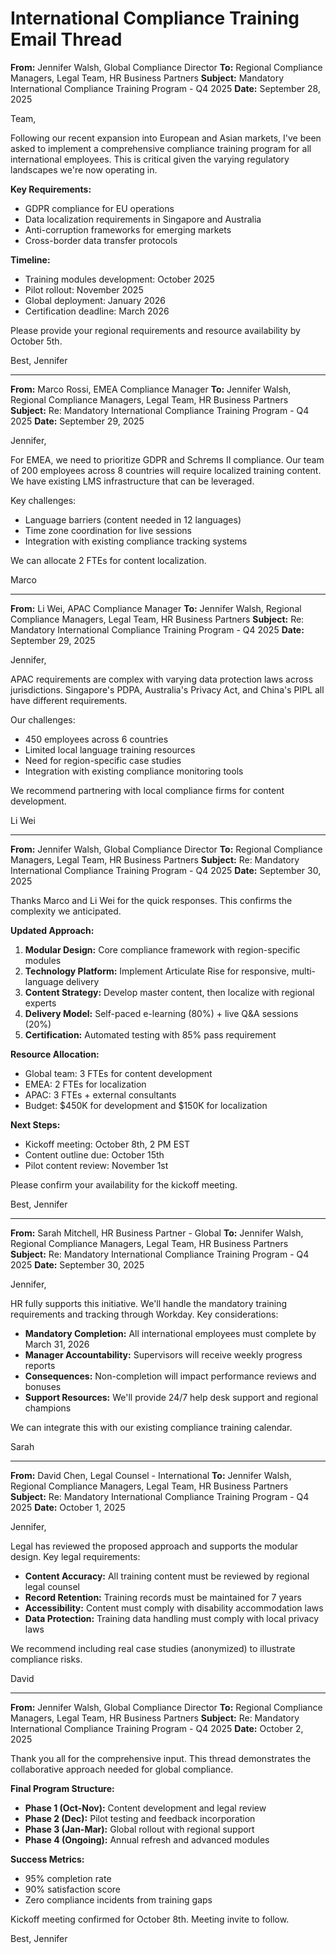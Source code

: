 # International Compliance Training Email Thread

**From:** Jennifer Walsh, Global Compliance Director
**To:** Regional Compliance Managers, Legal Team, HR Business Partners
**Subject:** Mandatory International Compliance Training Program - Q4 2025
**Date:** September 28, 2025

Team,

Following our recent expansion into European and Asian markets, I've been asked to implement a comprehensive compliance training program for all international employees. This is critical given the varying regulatory landscapes we're now operating in.

**Key Requirements:**
- GDPR compliance for EU operations
- Data localization requirements in Singapore and Australia
- Anti-corruption frameworks for emerging markets
- Cross-border data transfer protocols

**Timeline:**
- Training modules development: October 2025
- Pilot rollout: November 2025
- Global deployment: January 2026
- Certification deadline: March 2026

Please provide your regional requirements and resource availability by October 5th.

Best,
Jennifer

---

**From:** Marco Rossi, EMEA Compliance Manager
**To:** Jennifer Walsh, Regional Compliance Managers, Legal Team, HR Business Partners
**Subject:** Re: Mandatory International Compliance Training Program - Q4 2025
**Date:** September 29, 2025

Jennifer,

For EMEA, we need to prioritize GDPR and Schrems II compliance. Our team of 200 employees across 8 countries will require localized training content. We have existing LMS infrastructure that can be leveraged.

Key challenges:
- Language barriers (content needed in 12 languages)
- Time zone coordination for live sessions
- Integration with existing compliance tracking systems

We can allocate 2 FTEs for content localization.

Marco

---

**From:** Li Wei, APAC Compliance Manager
**To:** Jennifer Walsh, Regional Compliance Managers, Legal Team, HR Business Partners
**Subject:** Re: Mandatory International Compliance Training Program - Q4 2025
**Date:** September 29, 2025

Jennifer,

APAC requirements are complex with varying data protection laws across jurisdictions. Singapore's PDPA, Australia's Privacy Act, and China's PIPL all have different requirements.

Our challenges:
- 450 employees across 6 countries
- Limited local language training resources
- Need for region-specific case studies
- Integration with existing compliance monitoring tools

We recommend partnering with local compliance firms for content development.

Li Wei

---

**From:** Jennifer Walsh, Global Compliance Director
**To:** Regional Compliance Managers, Legal Team, HR Business Partners
**Subject:** Re: Mandatory International Compliance Training Program - Q4 2025
**Date:** September 30, 2025

Thanks Marco and Li Wei for the quick responses. This confirms the complexity we anticipated.

**Updated Approach:**
1. **Modular Design:** Core compliance framework with region-specific modules
2. **Technology Platform:** Implement Articulate Rise for responsive, multi-language delivery
3. **Content Strategy:** Develop master content, then localize with regional experts
4. **Delivery Model:** Self-paced e-learning (80%) + live Q&A sessions (20%)
5. **Certification:** Automated testing with 85% pass requirement

**Resource Allocation:**
- Global team: 3 FTEs for content development
- EMEA: 2 FTEs for localization
- APAC: 3 FTEs + external consultants
- Budget: $450K for development and $150K for localization

**Next Steps:**
- Kickoff meeting: October 8th, 2 PM EST
- Content outline due: October 15th
- Pilot content review: November 1st

Please confirm your availability for the kickoff meeting.

Best,
Jennifer

---

**From:** Sarah Mitchell, HR Business Partner - Global
**To:** Jennifer Walsh, Regional Compliance Managers, Legal Team, HR Business Partners
**Subject:** Re: Mandatory International Compliance Training Program - Q4 2025
**Date:** September 30, 2025

Jennifer,

HR fully supports this initiative. We'll handle the mandatory training requirements and tracking through Workday. Key considerations:

- **Mandatory Completion:** All international employees must complete by March 31, 2026
- **Manager Accountability:** Supervisors will receive weekly progress reports
- **Consequences:** Non-completion will impact performance reviews and bonuses
- **Support Resources:** We'll provide 24/7 help desk support and regional champions

We can integrate this with our existing compliance training calendar.

Sarah

---

**From:** David Chen, Legal Counsel - International
**To:** Jennifer Walsh, Regional Compliance Managers, Legal Team, HR Business Partners
**Subject:** Re: Mandatory International Compliance Training Program - Q4 2025
**Date:** October 1, 2025

Jennifer,

Legal has reviewed the proposed approach and supports the modular design. Key legal requirements:

- **Content Accuracy:** All training content must be reviewed by regional legal counsel
- **Record Retention:** Training records must be maintained for 7 years
- **Accessibility:** Content must comply with disability accommodation laws
- **Data Protection:** Training data handling must comply with local privacy laws

We recommend including real case studies (anonymized) to illustrate compliance risks.

David

---

**From:** Jennifer Walsh, Global Compliance Director
**To:** Regional Compliance Managers, Legal Team, HR Business Partners
**Subject:** Re: Mandatory International Compliance Training Program - Q4 2025
**Date:** October 2, 2025

Thank you all for the comprehensive input. This thread demonstrates the collaborative approach needed for global compliance.

**Final Program Structure:**
- **Phase 1 (Oct-Nov):** Content development and legal review
- **Phase 2 (Dec):** Pilot testing and feedback incorporation
- **Phase 3 (Jan-Mar):** Global rollout with regional support
- **Phase 4 (Ongoing):** Annual refresh and advanced modules

**Success Metrics:**
- 95% completion rate
- 90% satisfaction score
- Zero compliance incidents from training gaps

Kickoff meeting confirmed for October 8th. Meeting invite to follow.

Best,
Jennifer
